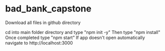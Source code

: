 # bad_bank_capstone

<p> Download all files in github directory </p> 
cd into main folder directory and type "npm init -y"
Then type "npm install"
Once completed type "npm start"
If app doesn't open automatically navigate to http://localhost:3000
